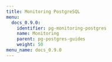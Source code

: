 ```yaml
---
title: Monitoring PostgreSQL
menu:
  docs_0.9.0:
    identifier: pg-monitoring-postgres
    name: Monitoring
    parent: pg-postgres-guides
    weight: 50
menu_name: docs_0.9.0
---
```


